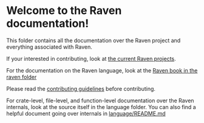 # Welcome to the Raven documentation!

This folder contains all the documentation over the Raven project and everything associated with Raven.

If your interested in contributing, look at [the current Raven projects](projects.md).

For the documentation on the Raven language, look at the [Raven book in the raven folder](raven/raven.md)

Please read the [contributing guidelines](contributing.md) before contributing.

For crate-level, file-level, and function-level documentation over the Raven internals, look at the source itself in the language folder. You can also find a helpful document going over internals in [language/README.md](../language/README.md)